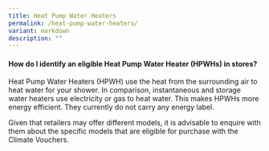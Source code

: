 ```yaml
---
title: Heat Pump Water Heaters
permalink: /heat-pump-water-heaters/
variant: markdown
description: ""
---
```

<h4><strong>How do I identify an eligible Heat Pump Water Heater (HPWHs) in stores?</strong></h4>
<p>Heat Pump Water Heaters (HPWH) use the heat from the surrounding air to
heat water for your shower. In comparison, instantaneous and storage water
heaters use electricity or gas to heat water. This makes HPWHs more energy
efficient. They currently do not carry any energy label.</p>
<p>Given that retailers may offer different models, it is advisable to enquire
with them about the specific models that are eligible for purchase with
the Climate Vouchers.</p>